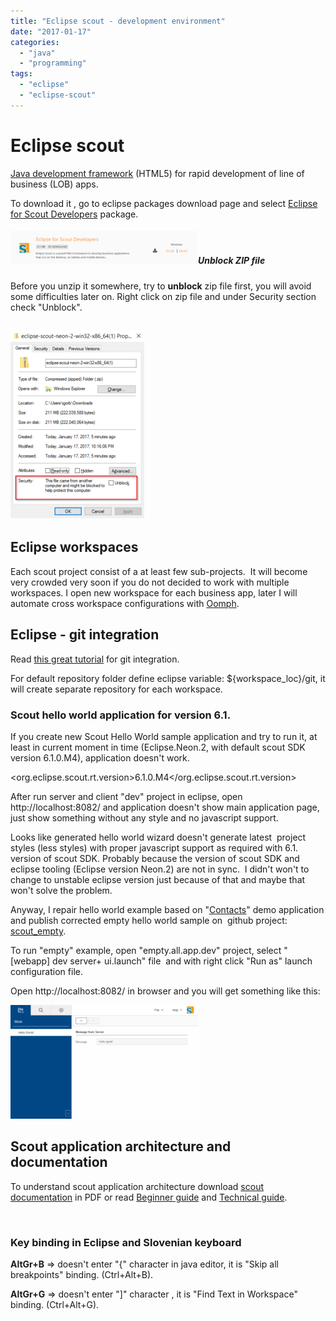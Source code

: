 ```yaml
---
title: "Eclipse scout - development environment"
date: "2017-01-17"
categories: 
  - "java"
  - "programming"
tags: 
  - "eclipse"
  - "eclipse-scout"
---
```


# Eclipse scout

[Java development framework](http://www.eclipse.org/scout/) (HTML5) for rapid development of line of business (LOB) apps.

To download it , go to eclipse packages download page and select [Eclipse for Scout Developers](http://www.eclipse.org/downloads/eclipse-packages/) package.

##### [![2017-01-17-21_54_17-eclipse_scout](images/2017-01-17-21_54_17-eclipse_scout-300x52.png)](http://bisaga.com/blog/wp-content/uploads/2017/01/2017-01-17-21_54_17-eclipse_scout.png)Unblock ZIP file

Before you unzip it somewhere, try to **unblock** zip file first, you will avoid some difficulties later on. Right click on zip file and under Security section check "Unblock".

## [![2017-01-17-22_18_25-eclipse-scout-neon-2-win32-x86_641-properties](images/2017-01-17-22_18_25-eclipse-scout-neon-2-win32-x86_641-Properties-214x300.png)](http://bisaga.com/blog/wp-content/uploads/2017/01/2017-01-17-22_18_25-eclipse-scout-neon-2-win32-x86_641-Properties.png)

## Eclipse workspaces

Each scout project consist of a at least few sub-projects.  It will become very crowded very soon if you do not decided to work with multiple workspaces. I open new workspace for each business app, later I will automate cross workspace configurations with [Oomph](https://projects.eclipse.org/projects/tools.oomph).

## Eclipse - git integration

Read [this great tutorial](http://www.vogella.com/tutorials/EclipseGit/article.html) for git integration.

For default repository folder define eclipse variable: ${workspace\_loc}/git, it will create separate repository for each workspace.

### Scout hello world application for version 6.1.

If you create new Scout Hello World sample application and try to run it, at least in current moment in time (Eclipse.Neon.2, with default scout SDK version 6.1.0.M4), application doesn't work.

   <org.eclipse.scout.rt.version>6.1.0.M4</org.eclipse.scout.rt.version>

After run server and client "dev" project in eclipse, open http://localhost:8082/ and application doesn't show main application page, just show something without any style and no javascript support.

Looks like generated hello world wizard doesn't generate latest  project styles (less styles) with proper javascript support as required with 6.1. version of scout SDK. Probably because the version of scout SDK and eclipse tooling (Eclipse version Neon.2) are not in sync.  I didn't won't to change to unstable eclipse version just because of that and maybe that won't solve the problem.

Anyway, I repair hello world example based on "[Contacts](https://github.com/BSI-Business-Systems-Integration-AG/org.eclipse.scout.docs/tree/releases/6.1.x/code)" demo application and publish corrected empty hello world sample on  github project: [scout\_empty](https://github.com/bisaga/scout_empty).

To run "empty" example, open "empty.all.app.dev" project, select "\[webapp\] dev server+ ui.launch" file  and with right click "Run as" launch configuration file.

Open http://localhost:8082/ in browser and you will get something like this:

[![2017-01-17-23_27_34-empty-example](images/2017-01-17-23_27_34-Empty-example-300x182.png)](http://bisaga.com/blog/wp-content/uploads/2017/01/2017-01-17-23_27_34-Empty-example.png)

## Scout application architecture and documentation

To understand scout application architecture download [scout documentation](http://eclipsescout.github.io/6.1/) in PDF or read [Beginner guide](http://eclipsescout.github.io/6.1/beginners-guide.html) and [Technical guide](https://eclipsescout.github.io/6.1/technical-guide.html).

 

### Key binding in Eclipse and Slovenian keyboard

**AltGr+B** => doesn't enter "{" character in java editor, it is "Skip all breakpoints" binding. (Ctrl+Alt+B).

**AltGr+G** => doesn't enter "\]" character , it is "Find Text in Workspace" binding. (Ctrl+Alt+G).

